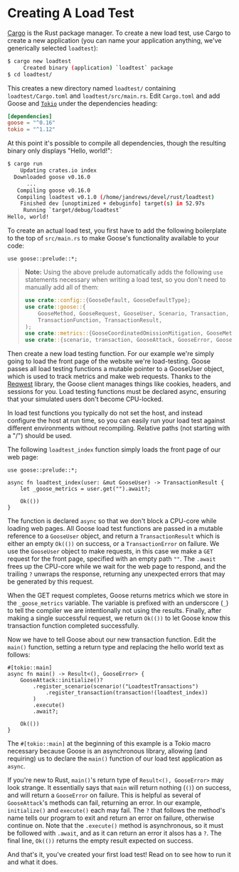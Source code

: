 # Creating A Load Test

[Cargo](https://doc.rust-lang.org/cargo/) is the Rust package manager. To create a new load test, use Cargo to create a new application (you can name your application anything, we've generically selected `loadtest`):

```bash
$ cargo new loadtest
     Created binary (application) `loadtest` package
$ cd loadtest/
```

This creates a new directory named `loadtest/` containing `loadtest/Cargo.toml` and `loadtest/src/main.rs`. Edit `Cargo.toml` and add Goose and [`Tokio`](https://tokio.rs/) under the dependencies heading:

```toml
[dependencies]
goose = "^0.16"
tokio = "^1.12"
```

At this point it's possible to compile all dependencies, though the resulting binary only displays "Hello, world!":

```bash
$ cargo run
    Updating crates.io index
  Downloaded goose v0.16.0
      ...
   Compiling goose v0.16.0
   Compiling loadtest v0.1.0 (/home/jandrews/devel/rust/loadtest)
    Finished dev [unoptimized + debuginfo] target(s) in 52.97s
     Running `target/debug/loadtest`
Hello, world!
```

To create an actual load test, you first have to add the following boilerplate to the top of `src/main.rs` to make Goose's functionality available to your code:

```rust,ignore
use goose::prelude::*;
```

> **Note:** Using the above prelude automatically adds the following `use` statements necessary when writing a load test, so you don't need to manually add all of them:
>
> ```rust
> use crate::config::{GooseDefault, GooseDefaultType};
> use crate::goose::{
>     GooseMethod, GooseRequest, GooseUser, Scenario, Transaction, TransactionError,
>     TransactionFunction, TransactionResult,
> );
> use crate::metrics::{GooseCoordinatedOmissionMitigation, GooseMetrics};
> use crate::{scenario, transaction, GooseAttack, GooseError, GooseScheduler};
> ```

Then create a new load testing function. For our example we're simply going to load the front page of the website we're load-testing. Goose passes all load testing functions a mutable pointer to a GooseUser object, which is used to track metrics and make web requests. Thanks to the [Reqwest](https://docs.rs/reqwest/) library, the Goose client manages things like cookies, headers, and sessions for you. Load testing functions must be declared async, ensuring that your simulated users don't become CPU-locked.

In load test functions you typically do not set the host, and instead configure the host at run time, so you can easily run your load test against different environments without recompiling. Relative paths (not starting with a "/") should be used.

The following `loadtest_index` function simply loads the front page of our web page:

```rust,ignore
use goose::prelude::*;

async fn loadtest_index(user: &mut GooseUser) -> TransactionResult {
    let _goose_metrics = user.get("").await?;

    Ok(())
}
```

The function is declared `async` so that we don't block a CPU-core while loading web pages. All Goose load test functions are passed in a mutable reference to a `GooseUser` object, and return a `TransactionResult` which is either an empty `Ok(())` on success, or a `TransactionError` on failure. We use the `GooseUser` object to make requests, in this case we make a `GET` request for the front page, specified with an empty path `""`. The `.await` frees up the CPU-core while we wait for the web page to respond, and the trailing `?` unwraps the response, returning any unexpected errors that may be generated by this request.

When the GET request completes, Goose returns metrics which we store in the  `_goose_metrics` variable. The variable is prefixed with an underscore (`_`) to tell the compiler we are intentionally not using the results. Finally, after making a single successful request, we return `Ok(())` to let Goose know this transaction function completed successfully.

Now we have to tell Goose about our new transaction function. Edit the `main()` function, setting a return type and replacing the hello world text as follows:

```rust,ignore
#[tokio::main]
async fn main() -> Result<(), GooseError> {
    GooseAttack::initialize()?
        .register_scenario(scenario!("LoadtestTransactions")
            .register_transaction(transaction!(loadtest_index))
        )
        .execute()
        .await?;

    Ok(())
}
```

The `#[tokio::main]` at the beginning of this example is a Tokio macro necessary because Goose is an asynchronous library, allowing (and requiring) us to declare the `main()` function of our load test application as `async`.

If you're new to Rust, `main()`'s return type of `Result<(), GooseError>` may look strange. It essentially says that `main` will return nothing (`()`) on success, and will return a `GooseError` on failure. This is helpful as several of `GooseAttack`'s methods can fail, returning an error. In our example, `initialize()` and `execute()` each may fail. The `?` that follows the method's name tells our program to exit and return an error on failure, otherwise continue on. Note that the `.execute()` method is asynchronous, so it must be followed with `.await`, and as it can return an error it alsos has a `?`. The final line, `Ok(())` returns the empty result expected on success.

And that's it, you've created your first load test! Read on to see how to run it and what it does.
